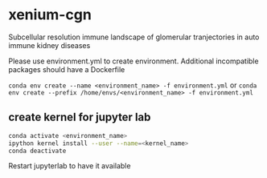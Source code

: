 # xenium-cgn
Subcellular resolution immune landscape of glomerular tranjectories in auto immune kidney diseases


Please use environment.yml to create environment. Additional incompatible packages should have a Dockerfile

```conda env create --name <environment_name> -f environment.yml```
or
```conda env create --prefix /home/envs/<environment_name> -f environment.yml```

## create kernel for jupyter lab

```bash
conda activate <environment_name>
ipython kernel install --user --name=<kernel_name>
conda deactivate
```
Restart jupyterlab to have it available
